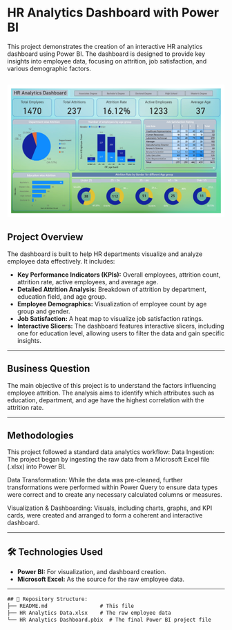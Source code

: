 # HR Analytics Dashboard with Power BI

This project demonstrates the creation of an interactive HR analytics dashboard using Power BI. The dashboard is designed to provide key insights into employee data, focusing on attrition, job satisfaction, and various demographic factors.

![Dashboard preview](https://github.com/subhaansd5/HR-Analytics-Dashboard/blob/main/HR%20Analytics%20Dashboard%20image.jpg)
---

## Project Overview

The dashboard is built to help HR departments visualize and analyze employee data effectively. It includes:

* **Key Performance Indicators (KPIs):** Overall employees, attrition count, attrition rate, active employees, and average age.
* **Detailed Attrition Analysis:** Breakdown of attrition by department, education field, and age group.
* **Employee Demographics:** Visualization of employee count by age group and gender.
* **Job Satisfaction:** A heat map to visualize job satisfaction ratings.   
* **Interactive Slicers:** The dashboard features interactive slicers, including one for education level, allowing users to filter the data and gain specific insights.
---

## Business Question
The main objective of this project is to understand the factors influencing employee attrition. The analysis aims to identify which attributes such as education, department, and age have the highest correlation with the attrition rate.

---

## Methodologies
This project followed a standard data analytics workflow:
Data Ingestion: The project began by ingesting the raw data from a Microsoft Excel file (.xlsx) into Power BI.

Data Transformation: While the data was pre-cleaned, further transformations were performed within Power Query to ensure data types were correct and to create any necessary calculated columns or measures.

Visualization & Dashboarding: Visuals, including charts, graphs, and KPI cards, were created and arranged to form a coherent and interactive dashboard.

---

## 🛠️ Technologies Used

* **Power BI:** For visualization, and dashboard creation.
* **Microsoft Excel:** As the source for the raw employee data.
---

```
## 📁 Repository Structure: 
├── README.md                 # This file
├── HR Analytics Data.xlsx    # The raw employee data
└── HR Analytics Dashboard.pbix  # The final Power BI project file
```
